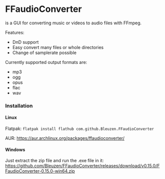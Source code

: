 # FFaudioConverter
is a GUI for converting music or videos to audio files with FFmpeg.

Features:
 - DnD support
 - Easy convert many files or whole directories
 - Change of samplerate possible

Currently supported output formats are:
 - mp3
 - ogg
 - opus
 - flac
 - wav

### Installation

#### Linux
Flatpak: `flatpak install flathub com.github.Bleuzen.FFaudioConverter`

AUR: https://aur.archlinux.org/packages/ffaudioconverter/

#### Windows
Just extract the zip file and run the .exe file in it:
https://github.com/Bleuzen/FFaudioConverter/releases/download/v0.15.0/FFaudioConverter-0.15.0-win64.zip
